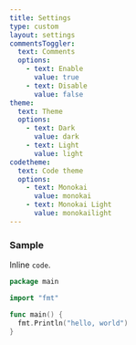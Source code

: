 ```yaml
---
title: Settings
type: custom
layout: settings
commentsToggler:
  text: Comments
  options:
    - text: Enable
      value: true
    - text: Disable
      value: false
theme:
  text: Theme
  options:
    - text: Dark
      value: dark
    - text: Light
      value: light
codetheme:
  text: Code theme
  options:
    - text: Monokai
      value: monokai
    - text: Monokai Light
      value: monokailight
---
```


### Sample

Inline `code`.

```go {linenos=true,hl_lines=["1", "5-7"],linenostart=0}
package main

import "fmt"

func main() {
  fmt.Println("hello, world")
}
```

